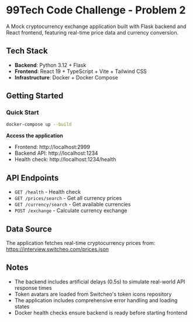 # 99Tech Code Challenge - Problem 2

A Mock cryptocurrency exchange application built with Flask backend and React frontend, featuring real-time price data and currency conversion.

## Tech Stack

- **Backend**: Python 3.12 + Flask
- **Frontend**: React 19 + TypeScript + Vite + Tailwind CSS
- **Infrastructure**: Docker + Docker Compose

## Getting Started

### Quick Start

```bash
docker-compose up --build
```

**Access the application**
   - Frontend: http://localhost:2999
   - Backend API: http://localhost:1234
   - Health check: http://localhost:1234/health

## API Endpoints

- `GET /health` - Health check
- `GET /prices/search` - Get all currency prices
- `GET /currency/search` - Get available currencies
- `POST /exchange` - Calculate currency exchange

## Data Source

The application fetches real-time cryptocurrency prices from:
https://interview.switcheo.com/prices.json

## Notes

- The backend includes artificial delays (0.5s) to simulate real-world API response times
- Token avatars are loaded from Switcheo's token icons repository
- The application includes comprehensive error handling and loading states
- Docker health checks ensure backend is ready before starting frontend